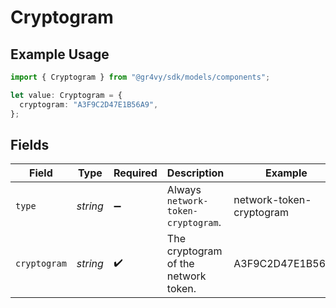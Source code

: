 # Cryptogram

## Example Usage

```typescript
import { Cryptogram } from "@gr4vy/sdk/models/components";

let value: Cryptogram = {
  cryptogram: "A3F9C2D47E1B56A9",
};
```

## Fields

| Field                                | Type                                 | Required                             | Description                          | Example                              |
| ------------------------------------ | ------------------------------------ | ------------------------------------ | ------------------------------------ | ------------------------------------ |
| `type`                               | *string*                             | :heavy_minus_sign:                   | Always `network-token-cryptogram`.   | network-token-cryptogram             |
| `cryptogram`                         | *string*                             | :heavy_check_mark:                   | The cryptogram of the network token. | A3F9C2D47E1B56A9                     |
